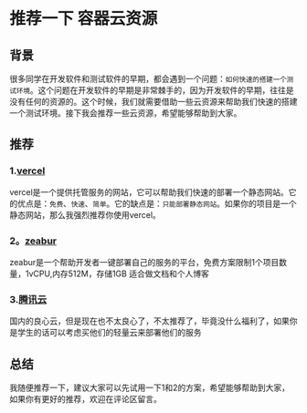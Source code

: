 # 推荐一下 容器云资源

## 背景
很多同学在开发软件和测试软件的早期，都会遇到一个问题：`如何快速的搭建一个测试环境`。这个问题在开发软件的早期是非常棘手的，因为开发软件的早期，往往是没有任何的资源的。这个时候，我们就需要借助一些云资源来帮助我们快速的搭建一个测试环境。接下我会推荐一些云资源，希望能够帮助到大家。

## 推荐
### 1.[vercel](https://vercel.com/)
vercel是一个提供托管服务的网站，它可以帮助我们快速的部署一个静态网站。它的优点是：`免费`、`快速`、`简单`。它的缺点是：`只能部署静态网站`。如果你的项目是一个静态网站，那么我强烈推荐你使用vercel。

### 2。[zeabur](https://zeabur.com/)
zeabur是一个帮助开发者一键部署自己的服务的平台，免费方案限制1个项目数量，1vCPU,内存512M，存储1GB 适合做文档和个人博客

### 3.[腾讯云](https://cloud.tencent.com/)
国内的良心云，但是现在也不太良心了，不太推荐了，毕竟没什么福利了，如果你是学生的话可以考虑买他们的轻量云来部署他们的服务

## 总结
我随便推荐一下，建议大家可以先试用一下1和2的方案，希望能够帮助到大家，如果你有更好的推荐，欢迎在评论区留言。

